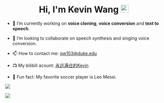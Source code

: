 <div align="center">
   <h1>Hi, I'm Kevin Wang</a> <img src="https://media.giphy.com/media/hvRJCLFzcasrR4ia7z/giphy.gif" width="25px"> </h1>
</div>   

- 🔭 I’m currently working on **voice cloning**, **voice conversion** and **text to speech**.

- 👯 I’m looking to collaborate on speech synthesis and singing voice conversion.

- 📫 How to contact me: qw103@duke.edu

- 📺 My bilibili acount: [永远满仓的Kevin](https://space.bilibili.com/501495851)

- 🤗 Fun fact: My favorite soccer player is Leo Messi.

![](https://github-readme-stats.vercel.app/api?username=KevinWang676&theme=dark&hide_border=false&include_all_commits=false&count_private=false)<br/>

[![](https://visitcount.itsvg.in/api?id=KevinWang676&icon=0&color=0)](https://visitcount.itsvg.in)
